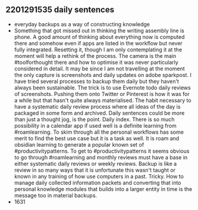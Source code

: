 ## 2201291535 daily sentences

* everyday backups as a way of constructing knowledge
* Something that got missed out in thinking the writing assembly line is phone.
A good amount of thinking about everything now is computed there and somehow even if apps are listed in the workflow but never fully integrated.
Resetting it, though I am only contemplating it at the moment will help a rethink of the process.
The camera is the main #toolforthought there and how to optimise it was never particularly considered in detail.
It may be since I am not travelling at the moment the only capture is screenshots and daily updates on adobe sparkpost.
I have tried several processes to backup them daily but they haven't always been sustainable.
The trick is to use Evernote todo daily reviews of screenshots.
Pushing them onto Twitter or Pinterest is how it was for a while but that hasn't quite always materialised.
The habit necessary to have a systematic daily review process where all ideas of the day is packaged in some form and archived.
Daily sentences could be more than just a thought jog, is the point.
Daily index.
There is so much possibility in a calendar app if used well is a definite learning from #roamlearning.
To skim through all the personal workflows has some merit to find the best use case but it is a task as well.
It is roam and obsidian learning to generate a popular known set of #productivitypatterns.
To get to #productivitypatterns it seems obvious to go through #roamlearning and monthly reviews must have a base in either systematic daily reviews or weekly reviews.
Backup is like a review in so many ways that it is unfortunate this wasn't taught or known in any training of how use computers in a past.
Tricky.
How to manage daily collected information packets and converting that into personal knowledge modules that builds into a larger entity in time is the message too in material backups.
* 1631
